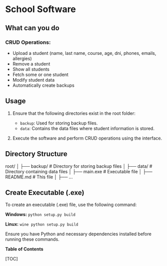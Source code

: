# School Software

## What can you do

### CRUD Operations:

- Upload a student (name, last name, course, age, dni, phones, emails, allergies)
- Remove a student
- Show all students
- Fetch some or one student
- Modify student data
- Automatically create backups

## Usage

1. Ensure that the following directories exist in the root folder:

   - `backup`: Used for storing backup files.
   - `data`: Contains the data files where student information is stored.

2. Execute the software and perform CRUD operations using the interface.

## Directory Structure

root/
│
├── backup/ # Directory for storing backup files
│
├── data/ # Directory containing data files
│
├── main.exe # Executable file
│
├── README.md # This file
│
├── ...

## Create Executable (.exe)

To create an executable (.exe) file, use the following command:

**Windows:**
`python setup.py build`

**Linux:**
`wine python setup.py build`

Ensure you have Python and necessary dependencies installed before running these commands.

**Table of Contents**

[TOC]
